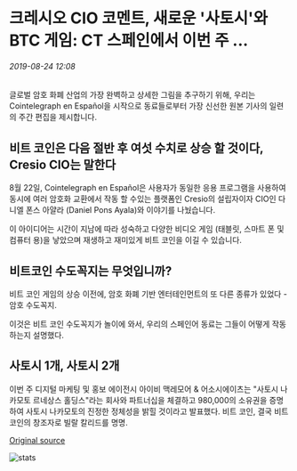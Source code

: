 # 크레시오 CIO 코멘트, 새로운 '사토시'와 BTC 게임: CT 스페인에서 이번 주 ...

###### 2019-08-24 12:08

글로벌 암호 화폐 산업의 가장 완벽하고 상세한 그림을 추구하기 위해, 우리는 Cointelegraph en Español을 시작으로 동료들로부터 가장 신선한 원본 기사의 일련의 주간 편집을 제시합니다.

## 비트 코인은 다음 절반 후 여섯 수치로 상승 할 것이다, Cresio CIO는 말한다

8월 22일, Cointelegraph en Español은 사용자가 동일한 응용 프로그램을 사용하여 동시에 여러 암호화 교환에서 작동 할 수있는 플랫폼인 Cresio의 설립자이자 CIO인 다니엘 폰스 아얄라 (Daniel Pons Ayala)와 이야기를 나눴습니다.

이 아이디어는 시간이 지남에 따라 성숙하고 다양한 비디오 게임 (태블릿, 스마트 폰 및 컴퓨터 용)을 낳았으며 재생하고 재미있게 비트 코인을 이길 수 있습니다.

## 비트코인 수도꼭지는 무엇입니까?

비트 코인 게임의 상승 이전에, 암호 화폐 기반 엔터테인먼트의 또 다른 종류가 있었다 - 암호 수도꼭지.

이것은 비트 코인 수도꼭지가 놀이에 와서, 우리의 스페인어 동료는 그들이 어떻게 작동하는지 설명했다.

## 사토시 1개, 사토시 2개

이번 주 디지털 마케팅 및 홍보 에이전시 아이비 맥레모어 &amp; 어소시에이츠는 "사토시 나카모토 르네상스 홀딩스"라는 회사와 파트너십을 체결하고 980,000의 소유권을 증명하여 사토시 나카모토의 진정한 정체성을 밝힐 것이라고 발표했다. 비트 코인, 결국 비트 코인의 창조자로 빌랄 칼리드를 명명.

[Original source](https://cointelegraph.com/news/cresio-cio-comments-new-satoshi-and-btc-games-this-week-in-ct-spain)

![stats](https://c.statcounter.com/11760860/0/a89fa40b/1/ "stats")